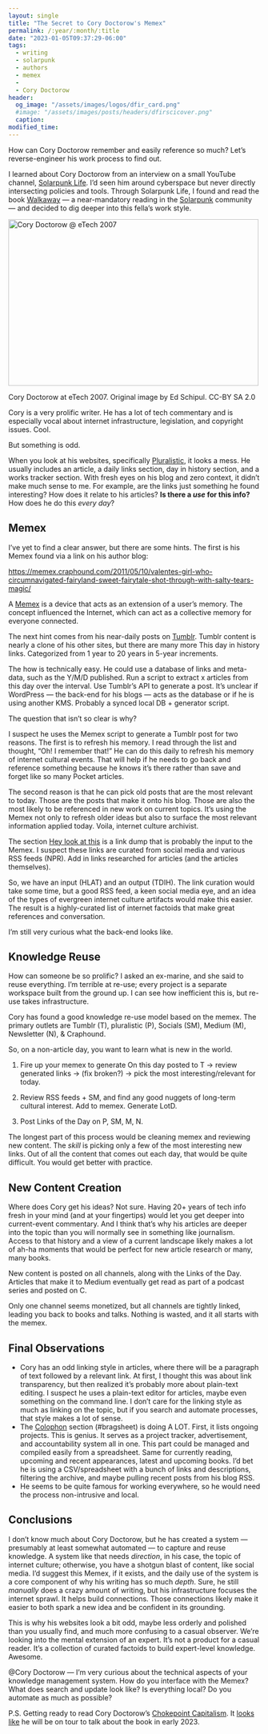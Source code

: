 ```yaml
---
layout: single
title: "The Secret to Cory Doctorow's Memex"
permalink: /:year/:month/:title
date: "2023-01-05T09:37:29-06:00"
tags:
  - writing
  - solarpunk
  - authors
  - memex
  - 
  - Cory Doctorow
header:
  og_image: "/assets/images/logos/dfir_card.png"
  #image: "/assets/images/posts/headers/dfirscicover.png"
  caption:
modified_time:
---
```

 
How can Cory Doctorow remember and easily reference so much? Let’s reverse-engineer his work process to find out.

I learned about Cory Doctorow from an interview on a small YouTube channel, [Solarpunk Life](https://www.youtube.com/watch?v=mmosdDCrL-4). I’d seen him around cyberspace but never directly intersecting policies and tools. Through Solarpunk Life, I found and read the book [Walkaway](https://craphound.com/category/walkaway/) — a near-mandatory reading in the [Solarpunk](https://en.wikipedia.org/wiki/Solarpunk) community — and decided to dig deeper into this fella’s work style.

<a data-flickr-embed="true" href="https://www.flickr.com/photos/eschipul/437288525/" title="Cory Doctorow @ eTech 2007"><img src="https://live.staticflickr.com/176/437288525_01a05ada4f.jpg" width="500" height="333" alt="Cory Doctorow @ eTech 2007"></a><script async src="//embedr.flickr.com/assets/client-code.js" charset="utf-8"></script>

Cory Doctorow at eTech 2007. Original image by Ed Schipul. CC-BY SA 2.0

Cory is a very prolific writer. He has a lot of tech commentary and is especially vocal about internet infrastructure, legislation, and copyright issues. Cool.

But something is odd.

When you look at his websites, specifically [Pluralistic](https://pluralistic.net/), it looks a mess. He usually includes an article, a daily links section, day in history section, and a works tracker section. With fresh eyes on his blog and zero context, it didn’t make much sense to me. For example, are the links just something he found interesting? How does it relate to his articles? **Is there a *use* for this info?** How does he do this *every day*?

## Memex

I’ve yet to find a clear answer, but there are some hints. The first is his Memex found via a link on his author blog:

<https://memex.craphound.com/2011/05/10/valentes-girl-who-circumnavigated-fairyland-sweet-fairytale-shot-through-with-salty-tears-magic/>

A [Memex](https://en.wikipedia.org/wiki/Memex) is a device that acts as an extension of a user’s memory. The concept influenced the Internet, which can act as a collective memory for everyone connected.

The next hint comes from his near-daily posts on [Tumblr](https://mostlysignssomeportents.tumblr.com/tagged/pluralistic). Tumblr content is nearly a clone of his other sites, but there are many more This day in history links. Categorized from 1 year to 20 years in 5-year increments.

The how is technically easy. He could use a database of links and meta-data, such as the Y/M/D published. Run a script to extract x articles from this day over the interval. Use Tumblr’s API to generate a post. It’s unclear if WordPress — the back-end for his blogs — acts as the database or if he is using another KMS. Probably a synced local DB + generator script.

The question that isn’t so clear is why?

I suspect he uses the Memex script to generate a Tumblr post for two reasons. The first is to refresh his memory. I read through the list and thought, “Oh! I remember that!” He can do this daily to refresh his memory of internet cultural events. That will help if he needs to go back and reference something because he knows it’s there rather than save and forget like so many Pocket articles.

The second reason is that he can pick old posts that are the most relevant to today. Those are the posts that make it onto his blog. Those are also the most likely to be referenced in new work on current topics. It’s using the Memex not only to refresh older ideas but also to surface the most relevant information applied today. Voila, internet culture archivist.

The section [Hey look at this](https://pluralistic.net/2022/12/23/semipermeable-membranes/#linkdump) is a link dump that is probably the input to the Memex. I suspect these links are curated from social media and various RSS feeds (NPR). Add in links researched for articles (and the articles themselves).

So, we have an input (HLAT) and an output (TDIH). The link curation would take some time, but a good RSS feed, a keen social media eye, and an idea of the types of evergreen internet culture artifacts would make this easier. The result is a highly-curated list of internet factoids that make great references and conversation.

I’m still very curious what the back-end looks like.

## Knowledge Reuse

How can someone be so prolific? I asked an ex-marine, and she said to reuse everything. I’m terrible at re-use; every project is a separate workspace built from the ground up. I can see how inefficient this is, but re-use takes infrastructure.

Cory has found a good knowledge re-use model based on the memex. The primary outlets are Tumblr (T), pluralistic (P), Socials (SM), Medium (M), Newsletter (N), & Craphound.

So, on a non-article day, you want to learn what is new in the world.

1. Fire up your memex to generate On this day posted to T -> review generated links -> (fix broken?) -> pick the most interesting/relevant for today.

2. Review RSS feeds + SM, and find any good nuggets of long-term cultural interest. Add to memex. Generate LotD.

3. Post Links of the Day on P, SM, M, N.

The longest part of this process would be cleaning memex and reviewing new content. The *skill* is picking only a few of the most interesting new links. Out of all the content that comes out each day, that would be quite difficult. You would get better with practice.

## New Content Creation

Where does Cory get his ideas? Not sure. Having 20+ years of tech info fresh in your mind (and at your fingertips) would let you get deeper into current-event commentary. And I think that’s why his articles are deeper into the topic than you will normally see in something like journalism. Access to that history and a view of a current landscape likely makes a lot of ah-ha moments that would be perfect for new article research or many, many books.

New content is posted on all channels, along with the Links of the Day. Articles that make it to Medium eventually get read as part of a podcast series and posted on C.

Only one channel seems monetized, but all channels are tightly linked, leading you back to books and talks. Nothing is wasted, and it all starts with the memex.

## Final Observations

* Cory has an odd linking style in articles, where there will be a paragraph of text followed by a relevant link. At first, I thought this was about link transparency, but then realized it’s probably more about plain-text editing. I suspect he uses a plain-text editor for articles, maybe even something on the command line. I don’t care for the linking style as much as linking on the topic, but if you search and automate processes, that style makes a lot of sense.
* The [Colophon](https://pluralistic.net/2022/12/20/free-for-2023/#bragsheet) section (#bragsheet) is doing A LOT. First, it lists ongoing projects. This is genius. It serves as a project tracker, advertisement, and accountability system all in one. This part could be managed and compiled easily from a spreadsheet. Same for currently reading, upcoming and recent appearances, latest and upcoming books. I’d bet he is using a CSV/spreadsheet with a bunch of links and descriptions, filtering the archive, and maybe pulling recent posts from his blog RSS.
* He seems to be quite famous for working everywhere, so he would need the process non-intrusive and local.

## Conclusions

I don’t know much about Cory Doctorow, but he has created a system — presumably at least somewhat automated — to capture and reuse knowledge. A system like that needs *direction*, in his case, the topic of internet culture; otherwise, you have a shotgun blast of content, like social media. I’d suggest this Memex, if it exists, and the daily use of the system is a core component of why his writing has so much *depth*. Sure, he still *manually* does a crazy amount of writing, but his infrastructure focuses the internet sprawl. It helps build connections. Those connections likely make it easier to both spark a new idea and be confident in its grounding.

This is why his websites look a bit odd, maybe less orderly and polished than you usually find, and much more confusing to a casual observer. We’re looking into the mental extension of an expert. It’s not a product for a casual reader. It’s a collection of curated factoids to build expert-level knowledge. Awesome.

@Cory Doctorow — I’m very curious about the technical aspects of your knowledge management system. How do you interface with the Memex? What does search and update look like? Is everything local? Do you automate as much as possible?

P.S. Getting ready to read Cory Doctorow’s [Chokepoint Capitalism](https://craphound.com/category/chokepoint/). It [looks like](https://pluralistic.net/2022/12/24/looking-back/#bragsheet) he will be on tour to talk about the book in early 2023.